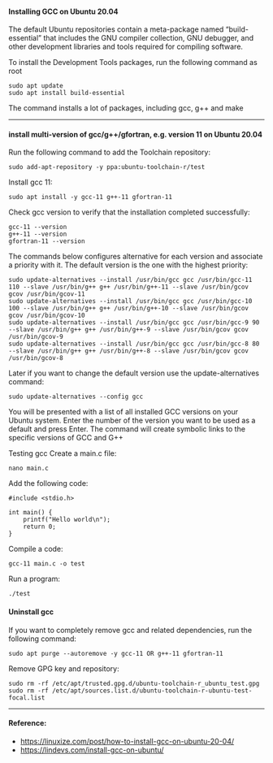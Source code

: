 #### Installing GCC on Ubuntu 20.04
The default Ubuntu repositories contain a meta-package named “build-essential” that includes the GNU compiler collection, GNU debugger, and other development libraries and tools required for compiling software.

To install the Development Tools packages, run the following command as root 
```
sudo apt update
sudo apt install build-essential
```
The command installs a lot of packages, including gcc, g++ and make
______

#### install multi-version of gcc/g++/gfortran, e.g. version 11 on Ubuntu 20.04
Run the following command to add the Toolchain repository:

```
sudo add-apt-repository -y ppa:ubuntu-toolchain-r/test
```

Install gcc 11:
```
sudo apt install -y gcc-11 g++-11 gfortran-11
```
Check gcc version to verify that the installation completed successfully:
```
gcc-11 --version
g++-11 --version
gfortran-11 --version
```
The commands below configures alternative for each version and associate a priority with it. The default version is the one with the highest priority:
```
sudo update-alternatives --install /usr/bin/gcc gcc /usr/bin/gcc-11 110 --slave /usr/bin/g++ g++ /usr/bin/g++-11 --slave /usr/bin/gcov gcov /usr/bin/gcov-11
sudo update-alternatives --install /usr/bin/gcc gcc /usr/bin/gcc-10 100 --slave /usr/bin/g++ g++ /usr/bin/g++-10 --slave /usr/bin/gcov gcov /usr/bin/gcov-10
sudo update-alternatives --install /usr/bin/gcc gcc /usr/bin/gcc-9 90 --slave /usr/bin/g++ g++ /usr/bin/g++-9 --slave /usr/bin/gcov gcov /usr/bin/gcov-9
sudo update-alternatives --install /usr/bin/gcc gcc /usr/bin/gcc-8 80 --slave /usr/bin/g++ g++ /usr/bin/g++-8 --slave /usr/bin/gcov gcov /usr/bin/gcov-8
```
Later if you want to change the default version use the update-alternatives command:
```
sudo update-alternatives --config gcc
```
You will be presented with a list of all installed GCC versions on your Ubuntu system. Enter the number of the version you want to be used as a default and press Enter. The command will create symbolic links to the specific versions of GCC and G++




Testing gcc
Create a main.c file:
```
nano main.c
```
Add the following code:
```
#include <stdio.h>

int main() {
    printf("Hello world\n");
    return 0;
}
```

Compile a code:
```
gcc-11 main.c -o test
```
Run a program:
```
./test
```

#### Uninstall gcc
If you want to completely remove gcc and related dependencies, run the following command:
```
sudo apt purge --autoremove -y gcc-11 OR g++-11 gfortran-11
```
Remove GPG key and repository:
```
sudo rm -rf /etc/apt/trusted.gpg.d/ubuntu-toolchain-r_ubuntu_test.gpg
sudo rm -rf /etc/apt/sources.list.d/ubuntu-toolchain-r-ubuntu-test-focal.list
```

___________
#### Reference:
* https://linuxize.com/post/how-to-install-gcc-on-ubuntu-20-04/
* https://lindevs.com/install-gcc-on-ubuntu/
